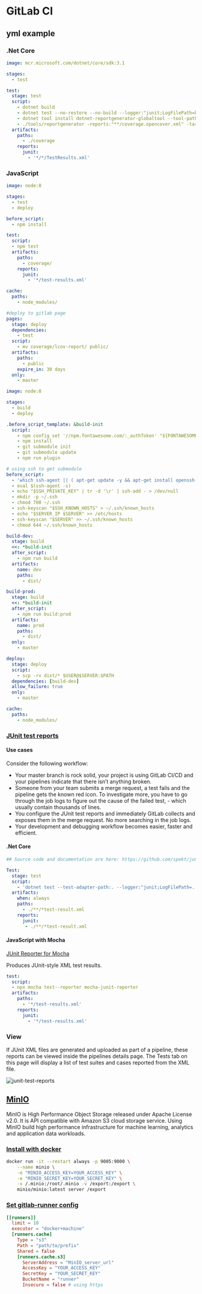 # GitLab CI

## yml example

### .Net Core

```yml
image: mcr.microsoft.com/dotnet/core/sdk:3.1

stages:
  - test

test:
  stage: test
  script:
    - dotnet build
    - dotnet test --no-restore --no-build --logger:"junit;LogFilePath=bin/TestResults.xml" /p:CollectCoverage=true /p:CoverletOutputFormat=opencover /p:CoverletOutput=./coverage
    - dotnet tool install dotnet-reportgenerator-globaltool --tool-path tools
    - ./tools/reportgenerator -reports:"**/coverage.opencover.xml" -targetdir:"coverage"
  artifacts:
    paths:
      - ./coverage
    reports:
      junit:
        - '*/*/TestResults.xml'
```

### JavaScript

```yml
image: node:8

stages:
  - test
  - deploy

before_script:
  - npm install

test:
  script:
  - npm test
  artifacts:
    paths:
      - coverage/
    reports:
      junit:
        - '*/test-results.xml'

cache:
  paths:
    - node_modules/

#deploy to gitlab page
pages:
  stage: deploy
  dependencies:
    - test
  script:
    - mv coverage/lcov-report/ public/
  artifacts:
    paths:
      - public
    expire_in: 30 days
  only:
    - master
```

```yml
image: node:8

stages:
  - build
  - deploy

.before_script_template: &build-init
  script:
    - npm config set '//npm.fontawesome.com/:_authToken' "${FONTAWESOME_TOKEN}"
    - npm install
    - git submodule init
    - git submodule update
    - npm run plugin

# using ssh to get submodule
before_script:
  - 'which ssh-agent || ( apt-get update -y && apt-get install openssh-client -y )'
  - eval $(ssh-agent -s)
  - echo "$SSH_PRIVATE_KEY" | tr -d '\r' | ssh-add - > /dev/null
  - mkdir -p ~/.ssh
  - chmod 700 ~/.ssh
  - ssh-keyscan "$SSH_KNOWN_HOSTS" > ~/.ssh/known_hosts
  - echo "$SERVER_IP $SERVER" >> /etc/hosts
  - ssh-keyscan "$SERVER" >> ~/.ssh/known_hosts
  - chmod 644 ~/.ssh/known_hosts

build-dev:
  stage: build
  <<: *build-init
  after_script:
    - npm run build
  artifacts:
    name: dev
    paths:
      - dist/

build-prod:
  stage: build
  <<: *build-init
  after_script:
    - npm run build:prod
  artifacts:
    name: prod
    paths:
      - dist/
  only:
    - master

deploy:
  stage: deploy
  script:
    - scp -rv dist/* $USER@$SERVER:$PATH
  dependencies: [build-dev]
  allow_failure: true
  only:
    - master

cache:
  paths:
    - node_modules/
```

### [JUnit test reports](https://docs.gitlab.com/ee/ci/junit_test_reports.html)

#### Use cases

Consider the following workflow:

- Your master branch is rock solid, your project is using GitLab CI/CD and your pipelines indicate that there isn’t anything broken.
- Someone from your team submits a merge request, a test fails and the pipeline gets the known red icon. To investigate more, you have to go through the job logs to figure out the cause of the failed test, - which usually contain thousands of lines.
- You configure the JUnit test reports and immediately GitLab collects and exposes them in the merge request. No more searching in the job logs.
- Your development and debugging workflow becomes easier, faster and efficient.

#### .Net Core

```yml
## Source code and documentation are here: https://github.com/spekt/junit.testlogger/

Test:
  stage: test
  script:
    - 'dotnet test --test-adapter-path:. --logger:"junit;LogFilePath=..\artifacts\{assembly}-test-result.xml;MethodFormat=Class;FailureBodyFormat=Verbose"'
  artifacts:
    when: always
    paths:
      - ./**/*test-result.xml
    reports:
      junit:
       - ./**/*test-result.xml
```

#### JavaScript with Mocha

[JUnit Reporter for Mocha](https://www.npmjs.com/package/mocha-junit-reporter)

Produces JUnit-style XML test results.

```yml
test:
  script:
  - npx mocha test--reporter mocha-junit-reporter
  artifacts:
    paths:
      - '*/test-results.xml'
    reports:
      junit:
        - '*/test-results.xml'
```

### View

If JUnit XML files are generated and uploaded as part of a pipeline, these reports can be viewed inside the pipelines details page. The Tests tab on this page will display a list of test suites and cases reported from the XML file.

![junit-test-reports](/images/gitlab/junit-test-reports.png)

## [MinIO](https://min.io/)

MinIO is High Performance Object Storage released under Apache License v2.0. It is API compatible with Amazon S3 cloud storage service. Using MinIO build high performance infrastructure for machine learning, analytics and application data workloads.

### [Install with docker](https://docs.min.io/docs/minio-docker-quickstart-guide.html)

```sh
docker run -it --restart always -p 9005:9000 \
    --name minio \
    -e "MINIO_ACCESS_KEY=YOUR_ACCESS_KEY" \
    -e "MINIO_SECRET_KEY=YOUR_SECRET_KEY" \
    -v /.minio:/root/.minio -v /export:/export \
    minio/minio:latest server /export
```

### [Set gitlab-runner config](https://docs.gitlab.com/runner/configuration/autoscale.html#distributed-runners-caching)

```toml
[[runners]]
  limit = 10
  executor = "docker+machine"
  [runners.cache]
    Type = "s3"
    Path = "path/to/prefix"
    Shared = false
    [runners.cache.s3]
      ServerAddress = "MinIO_server_url"
      AccessKey = "YOUR_ACCESS_KEY"
      SecretKey = "YOUR_SECRET_KEY"
      BucketName = "runner"
      Insecure = false # using https
```
